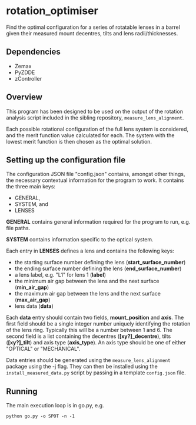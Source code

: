 # rotation_optimiser

Find the optimal configuration for a series of rotatable lenses in a barrel 
given their measured mount decentres, tilts and lens radii/thicknesses.

## Dependencies
- Zemax
- PyZDDE
- zController

## Overview

This program has been designed to be used on the output of the rotation analysis 
script included in the sibling repository, `measure_lens_alignment`.

Each possible rotational configuration of the full lens system is considered, 
and the merit function value calculated for each. The system with the lowest 
merit function is then chosen as the optimal solution.

## Setting up the configuration file

The configuration JSON file "config.json" contains, amongst other things, the 
necessary contextual information for the program to work. It contains the three 
main keys:

- GENERAL, 
- SYSTEM, and
- LENSES

**GENERAL** contains general information required for the program to run, 
e.g. file paths.

**SYSTEM** contains information specific to the optical system.

Each entry in **LENSES** defines a lens and contains the following keys:

- the starting surface number defining the lens (**start\_surface\_number**)
- the ending surface number defining the lens (**end\_surface\_number**)
- a lens label, e.g. "L1" for lens 1 (**label**)
- the minimum air gap between the lens and the next surface (**min\_air\_gap**)
- the maximum air gap between the lens and the next surface (**max\_air\_gap**)
- lens data (**data**)

Each **data** entry should contain two fields, **mount\_position** and **axis**. 
The first field should be a single integer number uniquely identifying the 
rotation of the lens ring. Typically this will be a number between 1 and 6. 
The second field is a list containing the decentres 
(**[xy?]\_decentre**), tilts (**[xy?]\_tilt**) and axis type (**axis\_type**). 
An axis type should be one of either "OPTICAL" or "MECHANICAL". 

Data entries should be generated using the `measure_lens_alignment` package 
using the -j flag. They can then be installed using the 
`install_measured_data.py` script by passing in a template `config.json` file.

## Running

The main execution loop is in go.py, e.g.

`python go.py -o SPOT -n -1`
